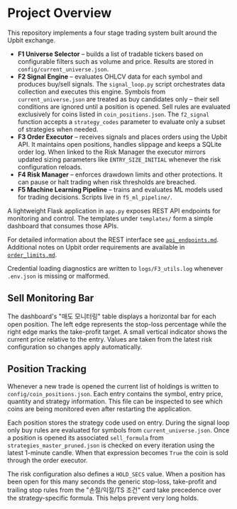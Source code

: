 # Project Overview

This repository implements a four stage trading system built around the Upbit exchange.

- **F1 Universe Selector** – builds a list of tradable tickers based on configurable
  filters such as volume and price. Results are stored in `config/current_universe.json`.
- **F2 Signal Engine** – evaluates OHLCV data for each symbol and produces buy/sell
  signals. The `signal_loop.py` script orchestrates data collection and executes this
  engine. Symbols from `current_universe.json` are treated as buy candidates only –
  their sell conditions are ignored until a position is opened. Sell rules are
  evaluated exclusively for coins listed in `coin_positions.json`.
  The `f2_signal` function accepts a `strategy_codes` parameter to evaluate only
  a subset of strategies when needed.
- **F3 Order Executor** – receives signals and places orders using the Upbit API.
  It maintains open positions, handles slippage and keeps a SQLite order log. When
  linked to the Risk Manager the executor mirrors updated sizing parameters like
  `ENTRY_SIZE_INITIAL` whenever the risk configuration reloads.
- **F4 Risk Manager** – enforces drawdown limits and other protections. It can pause
  or halt trading when risk thresholds are breached.
- **F5 Machine Learning Pipeline** – trains and evaluates ML models used for
  trading decisions. Scripts live in `f5_ml_pipeline/`.

A lightweight Flask application in `app.py` exposes REST API endpoints for monitoring
and control. The templates under `templates/` form a simple dashboard that consumes
those APIs.

For detailed information about the REST interface see [`api_endpoints.md`](api_endpoints.md).
Additional notes on Upbit order requirements are available in [`order_limits.md`](order_limits.md).

Credential loading diagnostics are written to `logs/F3_utils.log` whenever `.env.json` is missing or malformed.

## Sell Monitoring Bar

The dashboard's "매도 모니터링" table displays a horizontal bar for each open
position. The left edge represents the stop-loss percentage while the right
edge marks the take-profit target. A small vertical indicator shows the current
price relative to the entry. Values are taken from the latest risk
configuration so changes apply automatically.

## Position Tracking

Whenever a new trade is opened the current list of holdings is written to
`config/coin_positions.json`. Each entry contains the symbol, entry price,
quantity and strategy information. This file can be inspected to see which
coins are being monitored even after restarting the application.

Each position stores the strategy code used on entry. During the signal loop
only buy rules are evaluated for symbols from `current_universe.json`. Once a
position is opened its associated `sell_formula` from
`strategies_master_pruned.json` is checked on every iteration using the latest
1-minute candle. When that expression becomes `True` the coin is sold through
the order executor.

The risk configuration also defines a `HOLD_SECS` value. When a position has
been open for this many seconds the generic stop-loss, take-profit and
trailing stop rules from the "손절/익절/TS 조건" card take precedence over the
strategy-specific formula. This helps prevent very long holds.
